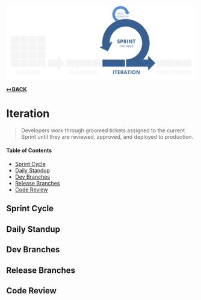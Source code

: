 ![Scrum Process](img/iteration.png)

**[↤ BACK](../README.md)**

Iteration
===

> Developers work through groomed tickets assigned to the current Sprint until they are reviewed, approved, and deployed to production.

#### Table of Contents

* [Sprint Cycle](#sprint-cycle)
* [Daily Standup](#daily-standup)
* [Dev Branches](#dev-branches)
* [Release Branches](#release-branches)
* [Code Review](#code-review)

Sprint Cycle
---

Daily Standup
---

Dev Branches
---

Release Branches
---

Code Review
---
